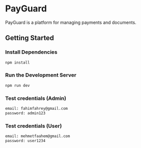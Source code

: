 # PayGuard

PayGuard is a platform for managing payments and documents.

## Getting Started

### Install Dependencies

```bash
npm install
```

### Run the Development Server

```bash
npm run dev
```

### Test credentials (Admin)

```bash
email: fahimfahrey@gmail.com
password: admin123
```

### Test credentials (User)

```bash
email: mehmetfaahem@gmail.com
password: user1234
```
